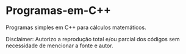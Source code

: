 # Programas-em-C++
Programas simples em C++ para cálculos matemáticos.

Disclaimer: Autorizo a reprodução total e/ou parcial dos códigos sem necessidade de mencionar a fonte e autor.
